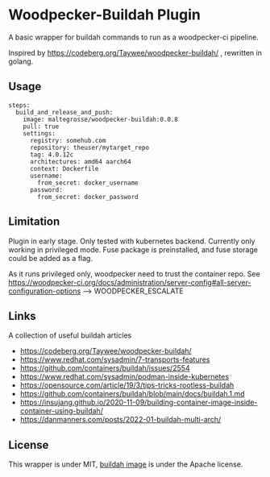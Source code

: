 # Woodpecker-Buildah Plugin
A basic wrapper for buildah commands to run as a woodpecker-ci pipeline.

Inspired by https://codeberg.org/Taywee/woodpecker-buildah/ , rewritten in golang.

## Usage
```
steps:
  build_and_release_and_push:
    image: maltegrosse/woodpecker-buildah:0.0.8
    pull: true
    settings:
      registry: somehub.com
      repository: theuser/mytarget_repo
      tag: 4.0.12c
      architectures: amd64 aarch64
      context: Dockerfile
      username:
        from_secret: docker_username
      password:
        from_secret: docker_password
```
## Limitation
Plugin in early stage. Only tested with kubernetes backend. Currently only working in privileged mode. Fuse package is preinstalled, and fuse storage could be added as a flag.

As it runs privileged only, woodpecker need to trust the container repo. See https://woodpecker-ci.org/docs/administration/server-config#all-server-configuration-options --> WOODPECKER_ESCALATE

## Links
A collection of useful buildah articles
- https://codeberg.org/Taywee/woodpecker-buildah/
- https://www.redhat.com/sysadmin/7-transports-features
- https://github.com/containers/buildah/issues/2554
- https://www.redhat.com/sysadmin/podman-inside-kubernetes
- https://opensource.com/article/19/3/tips-tricks-rootless-buildah
- https://github.com/containers/buildah/blob/main/docs/buildah.1.md
- https://insujang.github.io/2020-11-09/building-container-image-inside-container-using-buildah/
- https://danmanners.com/posts/2022-01-buildah-multi-arch/


## License

This wrapper is under MIT, [buildah image](https://github.com/containers/buildah/blob/04c61a7b7277e44ea69ea93ebbded92fdecac036/contrib/buildahimage/Containerfile) is under the Apache license.